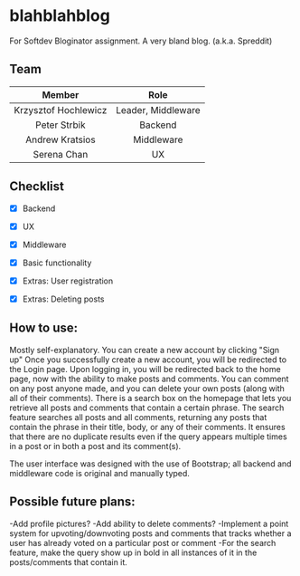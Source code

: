 # blahblahblog
For Softdev Bloginator assignment.
A very bland blog. (a.k.a. Spreddit)


## Team
|      **Member**      |            **Role**            |
|:--------------------:|:------------------------------:|
|Krzysztof Hochlewicz  | Leader, Middleware             |
|Peter Strbik          | Backend                        |
|Andrew Kratsios       | Middleware                     |
|Serena Chan           | UX                             |


## Checklist

 - [X] Backend
 - [X] UX
 - [X] Middleware 
 - [X] Basic functionality
 - [X] Extras: User registration
 - [X] Extras: Deleting posts

 
## How to use:
 Mostly self-explanatory.
 You can create a new account by clicking "Sign up"
 Once you successfully create a new account, you will be redirected to the Login page.
 Upon logging in, you will be redirected back to the home page, now with the ability to make posts and comments.
 You can comment on any post anyone made, and you can delete your own posts (along with all of their comments).
 There is a search box on the homepage that lets you retrieve all posts and comments that contain a certain phrase.
 The search feature searches all posts and all comments, returning any posts that contain the phrase in their title, body, or any of their comments. 
 It ensures that there are no duplicate results even if the query appears multiple times in a post or in both a post and its comment(s).
 
 The user interface was designed with the use of Bootstrap; all backend and middleware code is original and manually typed.
 
 ## Possible future plans:
 -Add profile pictures?
 -Add ability to delete comments?
 -Implement a point system for upvoting/downvoting posts and comments that tracks whether a user has already voted on a particular post or comment
 -For the search feature, make the query show up in bold in all instances of it in the posts/comments that contain it.